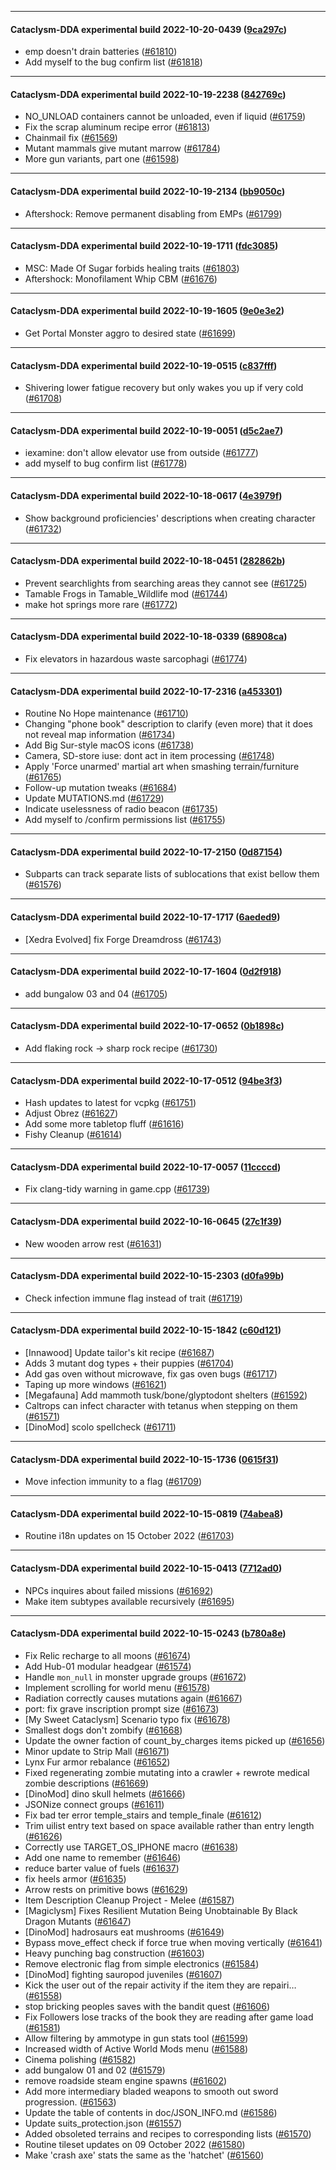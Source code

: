 
---

#### Cataclysm-DDA experimental build 2022-10-20-0439 ([9ca297c](https://github.com/CleverRaven/Cataclysm-DDA/releases/tag/cdda-experimental-2022-10-20-0439))

* emp doesn't drain batteries ([#61810](https://github.com/CleverRaven/Cataclysm-DDA/pull/61810))
* Add myself to the bug confirm list ([#61818](https://github.com/CleverRaven/Cataclysm-DDA/pull/61818))

---

#### Cataclysm-DDA experimental build 2022-10-19-2238 ([842769c](https://github.com/CleverRaven/Cataclysm-DDA/releases/tag/cdda-experimental-2022-10-19-2238))

* NO_UNLOAD containers cannot be unloaded, even if liquid ([#61759](https://github.com/CleverRaven/Cataclysm-DDA/pull/61759))
* Fix the scrap aluminum recipe error ([#61813](https://github.com/CleverRaven/Cataclysm-DDA/pull/61813))
* Chainmail fix ([#61569](https://github.com/CleverRaven/Cataclysm-DDA/pull/61569))
* Mutant mammals give mutant marrow ([#61784](https://github.com/CleverRaven/Cataclysm-DDA/pull/61784))
* More gun variants, part one ([#61598](https://github.com/CleverRaven/Cataclysm-DDA/pull/61598))

---

#### Cataclysm-DDA experimental build 2022-10-19-2134 ([bb9050c](https://github.com/CleverRaven/Cataclysm-DDA/releases/tag/cdda-experimental-2022-10-19-2134))

* Aftershock: Remove permanent disabling from EMPs ([#61799](https://github.com/CleverRaven/Cataclysm-DDA/pull/61799))

---

#### Cataclysm-DDA experimental build 2022-10-19-1711 ([fdc3085](https://github.com/CleverRaven/Cataclysm-DDA/releases/tag/cdda-experimental-2022-10-19-1711))

* MSC: Made Of Sugar forbids healing traits ([#61803](https://github.com/CleverRaven/Cataclysm-DDA/pull/61803))
* Aftershock: Monofilament Whip CBM ([#61676](https://github.com/CleverRaven/Cataclysm-DDA/pull/61676))

---

#### Cataclysm-DDA experimental build 2022-10-19-1605 ([9e0e3e2](https://github.com/CleverRaven/Cataclysm-DDA/releases/tag/cdda-experimental-2022-10-19-1605))

* Get Portal Monster aggro to desired state ([#61699](https://github.com/CleverRaven/Cataclysm-DDA/pull/61699))

---

#### Cataclysm-DDA experimental build 2022-10-19-0515 ([c837fff](https://github.com/CleverRaven/Cataclysm-DDA/releases/tag/cdda-experimental-2022-10-19-0515))

* Shivering lower fatigue recovery but only wakes you up if very cold ([#61708](https://github.com/CleverRaven/Cataclysm-DDA/pull/61708))

---

#### Cataclysm-DDA experimental build 2022-10-19-0051 ([d5c2ae7](https://github.com/CleverRaven/Cataclysm-DDA/releases/tag/cdda-experimental-2022-10-19-0051))

* iexamine: don't allow elevator use from outside ([#61777](https://github.com/CleverRaven/Cataclysm-DDA/pull/61777))
* add myself to bug confirm list ([#61778](https://github.com/CleverRaven/Cataclysm-DDA/pull/61778))

---

#### Cataclysm-DDA experimental build 2022-10-18-0617 ([4e3979f](https://github.com/CleverRaven/Cataclysm-DDA/releases/tag/cdda-experimental-2022-10-18-0617))

* Show background proficiencies' descriptions when creating character ([#61732](https://github.com/CleverRaven/Cataclysm-DDA/pull/61732))

---

#### Cataclysm-DDA experimental build 2022-10-18-0451 ([282862b](https://github.com/CleverRaven/Cataclysm-DDA/releases/tag/cdda-experimental-2022-10-18-0451))

* Prevent searchlights from searching areas they cannot see ([#61725](https://github.com/CleverRaven/Cataclysm-DDA/pull/61725))
* Tamable Frogs in Tamable_Wildlife mod ([#61744](https://github.com/CleverRaven/Cataclysm-DDA/pull/61744))
* make hot springs more rare ([#61772](https://github.com/CleverRaven/Cataclysm-DDA/pull/61772))

---

#### Cataclysm-DDA experimental build 2022-10-18-0339 ([68908ca](https://github.com/CleverRaven/Cataclysm-DDA/releases/tag/cdda-experimental-2022-10-18-0339))

* Fix elevators in hazardous waste sarcophagi ([#61774](https://github.com/CleverRaven/Cataclysm-DDA/pull/61774))

---

#### Cataclysm-DDA experimental build 2022-10-17-2316 ([a453301](https://github.com/CleverRaven/Cataclysm-DDA/releases/tag/cdda-experimental-2022-10-17-2316))

* Routine No Hope maintenance ([#61710](https://github.com/CleverRaven/Cataclysm-DDA/pull/61710))
* Changing "phone book" description to clarify (even more) that it does not reveal map information ([#61734](https://github.com/CleverRaven/Cataclysm-DDA/pull/61734))
* Add Big Sur-style macOS icons ([#61738](https://github.com/CleverRaven/Cataclysm-DDA/pull/61738))
* Camera, SD-store iuse: dont act in item processing ([#61748](https://github.com/CleverRaven/Cataclysm-DDA/pull/61748))
* Apply 'Force unarmed' martial art when smashing terrain/furniture ([#61765](https://github.com/CleverRaven/Cataclysm-DDA/pull/61765))
* Follow-up mutation tweaks ([#61684](https://github.com/CleverRaven/Cataclysm-DDA/pull/61684))
* Update MUTATIONS.md ([#61729](https://github.com/CleverRaven/Cataclysm-DDA/pull/61729))
* Indicate uselessness of radio beacon ([#61735](https://github.com/CleverRaven/Cataclysm-DDA/pull/61735))
* Add myself to /confirm permissions list ([#61755](https://github.com/CleverRaven/Cataclysm-DDA/pull/61755))

---

#### Cataclysm-DDA experimental build 2022-10-17-2150 ([0d87154](https://github.com/CleverRaven/Cataclysm-DDA/releases/tag/cdda-experimental-2022-10-17-2150))

* Subparts can track separate lists of sublocations that exist bellow them ([#61576](https://github.com/CleverRaven/Cataclysm-DDA/pull/61576))

---

#### Cataclysm-DDA experimental build 2022-10-17-1717 ([6aeded9](https://github.com/CleverRaven/Cataclysm-DDA/releases/tag/cdda-experimental-2022-10-17-1717))

* [Xedra Evolved] fix Forge Dreamdross ([#61743](https://github.com/CleverRaven/Cataclysm-DDA/pull/61743))

---

#### Cataclysm-DDA experimental build 2022-10-17-1604 ([0d2f918](https://github.com/CleverRaven/Cataclysm-DDA/releases/tag/cdda-experimental-2022-10-17-1604))

* add bungalow 03 and 04 ([#61705](https://github.com/CleverRaven/Cataclysm-DDA/pull/61705))

---

#### Cataclysm-DDA experimental build 2022-10-17-0652 ([0b1898c](https://github.com/CleverRaven/Cataclysm-DDA/releases/tag/cdda-experimental-2022-10-17-0652))

* Add flaking rock -> sharp rock recipe ([#61730](https://github.com/CleverRaven/Cataclysm-DDA/pull/61730))

---

#### Cataclysm-DDA experimental build 2022-10-17-0512 ([94be3f3](https://github.com/CleverRaven/Cataclysm-DDA/releases/tag/cdda-experimental-2022-10-17-0512))

* Hash updates to latest for vcpkg ([#61751](https://github.com/CleverRaven/Cataclysm-DDA/pull/61751))
* Adjust Obrez ([#61627](https://github.com/CleverRaven/Cataclysm-DDA/pull/61627))
* Add some more tabletop fluff ([#61616](https://github.com/CleverRaven/Cataclysm-DDA/pull/61616))
* Fishy Cleanup ([#61614](https://github.com/CleverRaven/Cataclysm-DDA/pull/61614))

---

#### Cataclysm-DDA experimental build 2022-10-17-0057 ([11ccccd](https://github.com/CleverRaven/Cataclysm-DDA/releases/tag/cdda-experimental-2022-10-17-0057))

* Fix clang-tidy warning in game.cpp ([#61739](https://github.com/CleverRaven/Cataclysm-DDA/pull/61739))

---

#### Cataclysm-DDA experimental build 2022-10-16-0645 ([27c1f39](https://github.com/CleverRaven/Cataclysm-DDA/releases/tag/cdda-experimental-2022-10-16-0645))

* New wooden arrow rest ([#61631](https://github.com/CleverRaven/Cataclysm-DDA/pull/61631))

---

#### Cataclysm-DDA experimental build 2022-10-15-2303 ([d0fa99b](https://github.com/CleverRaven/Cataclysm-DDA/releases/tag/cdda-experimental-2022-10-15-2303))

* Check infection immune flag instead of trait ([#61719](https://github.com/CleverRaven/Cataclysm-DDA/pull/61719))

---

#### Cataclysm-DDA experimental build 2022-10-15-1842 ([c60d121](https://github.com/CleverRaven/Cataclysm-DDA/releases/tag/cdda-experimental-2022-10-15-1842))

* [Innawood] Update tailor's kit recipe ([#61687](https://github.com/CleverRaven/Cataclysm-DDA/pull/61687))
* Adds 3 mutant dog types + their puppies ([#61704](https://github.com/CleverRaven/Cataclysm-DDA/pull/61704))
* Add gas oven without microwave, fix gas oven bugs ([#61717](https://github.com/CleverRaven/Cataclysm-DDA/pull/61717))
* Taping up more windows ([#61621](https://github.com/CleverRaven/Cataclysm-DDA/pull/61621))
* [Megafauna] Add mammoth tusk/bone/glyptodont shelters ([#61592](https://github.com/CleverRaven/Cataclysm-DDA/pull/61592))
* Caltrops can infect character with tetanus when stepping on them ([#61571](https://github.com/CleverRaven/Cataclysm-DDA/pull/61571))
* [DinoMod] scolo spellcheck ([#61711](https://github.com/CleverRaven/Cataclysm-DDA/pull/61711))

---

#### Cataclysm-DDA experimental build 2022-10-15-1736 ([0615f31](https://github.com/CleverRaven/Cataclysm-DDA/releases/tag/cdda-experimental-2022-10-15-1736))

* Move infection immunity to a flag ([#61709](https://github.com/CleverRaven/Cataclysm-DDA/pull/61709))

---

#### Cataclysm-DDA experimental build 2022-10-15-0819 ([74abea8](https://github.com/CleverRaven/Cataclysm-DDA/releases/tag/cdda-experimental-2022-10-15-0819))

* Routine i18n updates on 15 October 2022 ([#61703](https://github.com/CleverRaven/Cataclysm-DDA/pull/61703))

---

#### Cataclysm-DDA experimental build 2022-10-15-0413 ([7712ad0](https://github.com/CleverRaven/Cataclysm-DDA/releases/tag/cdda-experimental-2022-10-15-0413))

* NPCs inquires about failed missions ([#61692](https://github.com/CleverRaven/Cataclysm-DDA/pull/61692))
* Make item subtypes available recursively ([#61695](https://github.com/CleverRaven/Cataclysm-DDA/pull/61695))

---

#### Cataclysm-DDA experimental build 2022-10-15-0243 ([b780a8e](https://github.com/CleverRaven/Cataclysm-DDA/releases/tag/cdda-experimental-2022-10-15-0243))

* Fix Relic recharge to all moons ([#61674](https://github.com/CleverRaven/Cataclysm-DDA/pull/61674))
* Add Hub-01 modular headgear ([#61574](https://github.com/CleverRaven/Cataclysm-DDA/pull/61574))
* Handle `mon_null` in monster upgrade groups ([#61672](https://github.com/CleverRaven/Cataclysm-DDA/pull/61672))
* Implement scrolling for world menu ([#61578](https://github.com/CleverRaven/Cataclysm-DDA/pull/61578))
* Radiation correctly causes mutations again ([#61667](https://github.com/CleverRaven/Cataclysm-DDA/pull/61667))
* port: fix grave inscription prompt size ([#61673](https://github.com/CleverRaven/Cataclysm-DDA/pull/61673))
* [My Sweet Cataclysm] Scenario typo fix ([#61678](https://github.com/CleverRaven/Cataclysm-DDA/pull/61678))
* Smallest dogs don't zombify ([#61668](https://github.com/CleverRaven/Cataclysm-DDA/pull/61668))
* Update the owner faction of count_by_charges items picked up ([#61656](https://github.com/CleverRaven/Cataclysm-DDA/pull/61656))
* Minor update to Strip Mall ([#61671](https://github.com/CleverRaven/Cataclysm-DDA/pull/61671))
* Lynx Fur armor rebalance ([#61652](https://github.com/CleverRaven/Cataclysm-DDA/pull/61652))
* Fixed regenerating zombie mutating into a crawler + rewrote medical zombie descriptions ([#61669](https://github.com/CleverRaven/Cataclysm-DDA/pull/61669))
* [DinoMod] dino skull helmets ([#61666](https://github.com/CleverRaven/Cataclysm-DDA/pull/61666))
* JSONize connect groups ([#61611](https://github.com/CleverRaven/Cataclysm-DDA/pull/61611))
* Fix bad ter error temple_stairs and temple_finale ([#61612](https://github.com/CleverRaven/Cataclysm-DDA/pull/61612))
* Trim uilist entry text based on space available rather than entry length ([#61626](https://github.com/CleverRaven/Cataclysm-DDA/pull/61626))
* Correctly use TARGET_OS_IPHONE macro ([#61638](https://github.com/CleverRaven/Cataclysm-DDA/pull/61638))
* Add one name to remember ([#61646](https://github.com/CleverRaven/Cataclysm-DDA/pull/61646))
* reduce barter value of fuels ([#61637](https://github.com/CleverRaven/Cataclysm-DDA/pull/61637))
* fix heels armor ([#61635](https://github.com/CleverRaven/Cataclysm-DDA/pull/61635))
* Arrow rests on primitive bows ([#61629](https://github.com/CleverRaven/Cataclysm-DDA/pull/61629))
* Item Description Cleanup Project - Melee ([#61587](https://github.com/CleverRaven/Cataclysm-DDA/pull/61587))
* [Magiclysm] Fixes Resilient Mutation Being Unobtainable By Black Dragon Mutants ([#61647](https://github.com/CleverRaven/Cataclysm-DDA/pull/61647))
* [DinoMod] hadrosaurs eat mushrooms ([#61649](https://github.com/CleverRaven/Cataclysm-DDA/pull/61649))
* Bypass move_effect check if force true when moving vertically ([#61641](https://github.com/CleverRaven/Cataclysm-DDA/pull/61641))
* Heavy punching bag construction ([#61603](https://github.com/CleverRaven/Cataclysm-DDA/pull/61603))
* Remove electronic flag from simple electronics ([#61584](https://github.com/CleverRaven/Cataclysm-DDA/pull/61584))
* [DinoMod] fighting sauropod juveniles ([#61607](https://github.com/CleverRaven/Cataclysm-DDA/pull/61607))
* Kick the user out of the repair activity if the item they are repairi… ([#61558](https://github.com/CleverRaven/Cataclysm-DDA/pull/61558))
* stop bricking peoples saves with the bandit quest ([#61606](https://github.com/CleverRaven/Cataclysm-DDA/pull/61606))
* Fix Followers lose tracks of the book they are reading after game load ([#61581](https://github.com/CleverRaven/Cataclysm-DDA/pull/61581))
* Allow filtering by ammotype in gun stats tool ([#61599](https://github.com/CleverRaven/Cataclysm-DDA/pull/61599))
* Increased width of Active World Mods menu ([#61588](https://github.com/CleverRaven/Cataclysm-DDA/pull/61588))
* Cinema polishing ([#61582](https://github.com/CleverRaven/Cataclysm-DDA/pull/61582))
* add bungalow 01 and 02 ([#61579](https://github.com/CleverRaven/Cataclysm-DDA/pull/61579))
* remove roadside steam engine spawns ([#61602](https://github.com/CleverRaven/Cataclysm-DDA/pull/61602))
* Add more intermediary bladed weapons to smooth out sword progression. ([#61563](https://github.com/CleverRaven/Cataclysm-DDA/pull/61563))
* Update the table of contents in doc/JSON_INFO.md ([#61586](https://github.com/CleverRaven/Cataclysm-DDA/pull/61586))
* Update suits_protection.json ([#61557](https://github.com/CleverRaven/Cataclysm-DDA/pull/61557))
* Added obsoleted terrains and recipes to corresponding lists ([#61570](https://github.com/CleverRaven/Cataclysm-DDA/pull/61570))
* Routine tileset updates on 09 October 2022 ([#61580](https://github.com/CleverRaven/Cataclysm-DDA/pull/61580))
* Make 'crash axe' stats the same as the 'hatchet' ([#61560](https://github.com/CleverRaven/Cataclysm-DDA/pull/61560))

